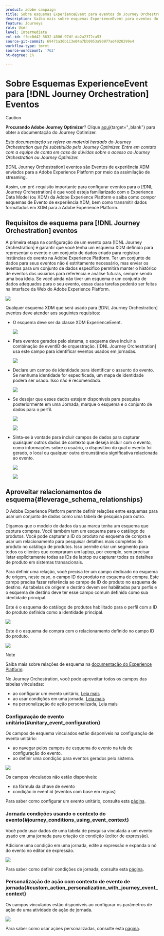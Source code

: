 ```yaml
---
product: adobe campaign
title: Sobre esquemas ExperienceEvent para eventos do Journey Orchestration
description: Saiba mais sobre esquemas ExperienceEvent para eventos do Journey Orchestration
feature: Journeys
role: User
level: Intermediate
exl-id: ffec0d42-8632-4806-97df-da2a2372ca53
source-git-commit: 69471a36b113e04a7bb0953a90977ad4020299e4
workflow-type: tm+mt
source-wordcount: '762'
ht-degree: 1%

---
```


# Sobre Esquemas ExperienceEvent para [!DNL Journey Orchestration] Eventos


>[!CAUTION]
>
>**Procurando Adobe Journey Optimizer**? Clique [aqui](https://experienceleague.adobe.com/pt-br/docs/journey-optimizer/using/ajo-home){target="_blank"} para obter a documentação do Journey Optimizer.
>
>
>_Esta documentação se refere ao material herdado do Journey Orchestration que foi substituído pelo Journey Optimizer. Entre em contato com a equipe de conta em caso de dúvidas sobre o acesso ao Journey Orchestration ou Journey Optimizer._



[!DNL Journey Orchestration] eventos são Eventos de experiência XDM enviados para a Adobe Experience Platform por meio da assimilação de streaming.

Assim, um pré-requisito importante para configurar eventos para o [!DNL Journey Orchestration] é que você esteja familiarizado com o Experience Data Model (ou XDM) da Adobe Experience Platform e saiba como compor esquemas de Evento de experiência XDM, bem como transmitir dados formatados em XDM para a Adobe Experience Platform.

## Requisitos de esquema para [!DNL Journey Orchestration] eventos

A primeira etapa na configuração de um evento para [!DNL Journey Orchestration] é garantir que você tenha um esquema XDM definido para representar o evento e um conjunto de dados criado para registrar instâncias do evento na Adobe Experience Platform. Ter um conjunto de dados para seus eventos não é estritamente necessário, mas enviar os eventos para um conjunto de dados específico permitirá manter o histórico de eventos dos usuários para referência e análise futuras, sempre sendo uma boa ideia. Se você ainda não tiver um esquema e um conjunto de dados adequados para o seu evento, essas duas tarefas poderão ser feitas na interface da Web do Adobe Experience Platform.

![](../assets/schema1.png)

Qualquer esquema XDM que será usado para [!DNL Journey Orchestration] eventos deve atender aos seguintes requisitos:

* O esquema deve ser da classe XDM ExperienceEvent.

  ![](../assets/schema2.png)

* Para eventos gerados pelo sistema, o esquema deve incluir a combinação de eventID de orquestração. [!DNL Journey Orchestration] usa este campo para identificar eventos usados em jornadas.

  ![](../assets/schema3.png)

* Declare um campo de identidade para identificar o assunto do evento. Se nenhuma identidade for especificada, um mapa de identidade poderá ser usado. Isso não é recomendado.

  ![](../assets/schema4.png)

* Se desejar que esses dados estejam disponíveis para pesquisa posteriormente em uma Jornada, marque o esquema e o conjunto de dados para o perfil.

  ![](../assets/schema5.png)

  ![](../assets/schema6.png)

* Sinta-se à vontade para incluir campos de dados para capturar quaisquer outros dados de contexto que deseja incluir com o evento, como informações sobre o usuário, o dispositivo do qual o evento foi gerado, o local ou qualquer outra circunstância significativa relacionada ao evento.

  ![](../assets/schema7.png)

  ![](../assets/schema8.png)

## Aproveitar relacionamentos de esquema{#leverage_schema_relationships}

O Adobe Experience Platform permite definir relações entre esquemas para usar um conjunto de dados como uma tabela de pesquisa para outro.

Digamos que o modelo de dados da sua marca tenha um esquema que captura compras. Você também tem um esquema para o catálogo de produtos. Você pode capturar a ID do produto no esquema de compra e usar um relacionamento para pesquisar detalhes mais completos do produto no catálogo de produtos. Isso permite criar um segmento para todos os clientes que compraram um laptop, por exemplo, sem precisar listar explicitamente todas as IDs de laptop ou capturar todos os detalhes de produto em sistemas transacionais.

Para definir uma relação, você precisa ter um campo dedicado no esquema de origem, neste caso, o campo ID do produto no esquema de compra. Este campo precisa fazer referência ao campo de ID do produto no esquema de destino. As tabelas de origem e destino devem ser habilitadas para perfis e o esquema de destino deve ter esse campo comum definido como sua identidade principal.

Este é o esquema do catálogo de produtos habilitado para o perfil com a ID do produto definida como a identidade principal.

![](../assets/schema9.png)

Este é o esquema de compra com o relacionamento definido no campo ID do produto.

![](../assets/schema10.png)

>[!NOTE]
>
>Saiba mais sobre relações de esquema na [documentação do Experience Platform](https://experienceleague.adobe.com/docs/platform-learn/tutorials/schemas/configure-relationships-between-schemas.html?lang=pt-BR).

No Journey Orchestration, você pode aproveitar todos os campos das tabelas vinculadas:

* ao configurar um evento unitário, [Leia mais](../event/experience-event-schema.md#unitary_event_configuration)
* ao usar condições em uma jornada, [Leia mais](../event/experience-event-schema.md#journey_conditions_using_event_context)
* na personalização de ação personalizada, [Leia mais](../event/experience-event-schema.md#custom_action_personalization_with_journey_event_context)

### Configuração de evento unitário{#unitary_event_configuration}

Os campos de esquema vinculados estão disponíveis na configuração de evento unitário:

* ao navegar pelos campos de esquema do evento na tela de configuração do evento.
* ao definir uma condição para eventos gerados pelo sistema.

![](../assets/schema11.png)

Os campos vinculados não estão disponíveis:

* na fórmula da chave de evento
* condição in event id (eventos com base em regras)

Para saber como configurar um evento unitário, consulte esta [página](../event/about-creating.md).

### Jornada condições usando o contexto do evento{#journey_conditions_using_event_context}

Você pode usar dados de uma tabela de pesquisa vinculada a um evento usado em uma jornada para criação de condição (editor de expressão).

Adicione uma condição em uma jornada, edite a expressão e expanda o nó do evento no editor de expressão.

![](../assets/schema12.png)

Para saber como definir condições de jornada, consulte esta [página](../building-journeys/condition-activity.md).

### Personalização de ação com contexto de evento de jornada{#custom_action_personalization_with_journey_event_context}

Os campos vinculados estão disponíveis ao configurar os parâmetros de ação de uma atividade de ação de jornada.

![](../assets/schema13.png)

Para saber como usar ações personalizadas, consulte esta [página](../building-journeys/using-custom-actions.md).

